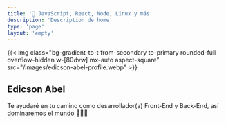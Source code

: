 ```yaml
---
title: '🚀 JavaScript, React, Node, Linux y más'
description: 'Description de home'
type: 'page'
layout: 'empty'
---
```


<section class="relative before:absolute before:w-5/12 before:aspect-square before:bg-secondary before:-top-[25dvw] before:-left-[25dvw] before:rounded-full min-h-dvh dark:before:bg-light">

{{< img class="bg-gradient-to-t from-secondary to-primary rounded-full overflow-hidden w-[80dvw] mx-auto aspect-square" src="/images/edicson-abel-profile.webp" >}}

<h1 class="text-[12dvw] text-center font-bold mt-8">Edicson Abel</h1>
<p class="p-8 text-pretty">Te ayudaré en tu camino como desarrollador(a) Front-End y Back-End, así dominaremos el mundo 💪🏻😎</p>

</section>
